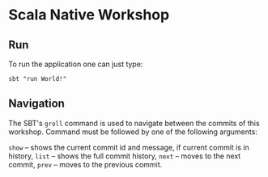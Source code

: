 # Scala Native Workshop

## Run

To run the application one can just type:
```
sbt "run World!"
```

## Navigation

The SBT's `groll` command is used to navigate between the commits of this workshop.
Command must be followed by one of the following arguments:

`show` – shows the current commit id and message, if current commit is in history,
`list` – shows the full commit history,
`next` – moves to the next commit,
`prev` – moves to the previous commit.